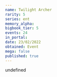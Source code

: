 ```yaml
---
name: Twilight Archer
rarity: 5
series: ent
memory_alpha:
bigbook_tier: 5
events: 24
in_portal:
date: 23/02/2022
obtained: Event
mega: false
published: true
---
```


undefined
